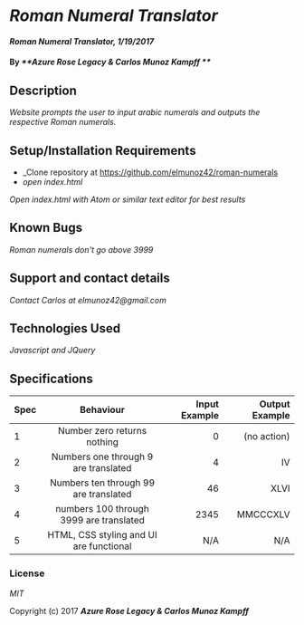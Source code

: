 # _Roman Numeral Translator_

#### _Roman Numeral Translator, 1/19/2017_

#### By _**Azure Rose Legacy & Carlos Munoz Kampff **_

## Description

_Website prompts the user to input arabic numerals and outputs the respective Roman numerals._

## Setup/Installation Requirements

* _Clone repository at https://github.com/elmunoz42/roman-numerals
* _open index.html_


_Open index.html with Atom or similar text editor for best results_

## Known Bugs

_Roman numerals don't go above 3999_

## Support and contact details

_Contact Carlos at elmunoz42@gmail.com_

## Technologies Used

_Javascript and JQuery_

## Specifications

|Spec | Behaviour          | Input Example | Output Example |
| ----|:------------------:|--------------:|---------------:|
|1    | Number zero returns nothing| 0     | (no action)    |
|2    | Numbers one through 9 are translated| 4 | IV        |
|3    | Numbers ten through 99 are translated| 46 | XLVI    |
|4    | numbers 100 through 3999 are translated| 2345 |MMCCCXLV|
|5    | HTML, CSS styling and UI are functional|  N/A | N/A   |

### License

*MIT*

Copyright (c) 2017 **_Azure Rose Legacy & Carlos Munoz Kampff_**

